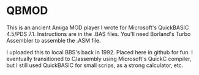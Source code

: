 # QBMOD
This is an ancient Amiga MOD player I wrote for Microsoft's QuickBASIC 4.5/PDS 7.1. Instructions are in the .BAS files. You'll need Borland's Turbo Assembler to assemble the .ASM file.

I uploaded this to local BBS's back in 1992. Placed here in github for fun. I eventually transitioned to C/assembly using Microsoft's QuickC compiler, but I still used QuickBASIC for small scrips, as a strong calculator, etc.
